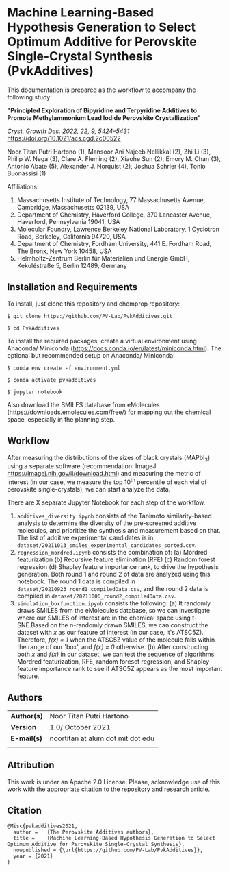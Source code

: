# Machine Learning-Based Hypothesis Generation to Select Optimum Additive for Perovskite Single-Crystal Synthesis (PvkAdditives)
This documentation is prepared as the workflow to accompany the following study:

**"Principled Exploration of Bipyridine and Terpyridine Additives to Promote Methylammonium Lead Iodide Perovskite Crystallization"**

*Cryst. Growth Des. 2022, 22, 9, 5424–5431*
https://doi.org/10.1021/acs.cgd.2c00522

Noor Titan Putri Hartono (1), Mansoor Ani Najeeb Nellikkal (2), Zhi Li (3), Philip W. Nega (3), Clare A. Fleming (2), Xiaohe Sun (2), Emory M. Chan (3), Antonio Abate (5), Alexander J. Norquist (2), Joshua Schrier (4), Tonio Buonassisi (1)

Affiliations:

1. Massachusetts Institute of Technology, 77 Massachusetts Avenue, Cambridge, Massachusetts 02139, USA
2. Department of Chemistry, Haverford College, 370 Lancaster Avenue, Haverford, Pennsylvania 19041, USA 
3. Molecular Foundry, Lawrence Berkeley National Laboratory, 1 Cyclotron Road, Berkeley, California 94720, USA 
4. Department of Chemistry, Fordham University, 441 E. Fordham Road, The Bronx, New York 10458, USA 
5.  Helmholtz-Zentrum Berlin für Materialien und Energie GmbH, Kekuléstraße 5, Berlin 12489, Germany

## Installation and Requirements
To install, just clone this repository and chemprop repository:

`$ git clone https://github.com/PV-Lab/PvkAdditives.git`

`$ cd PvkAdditives`

To install the required packages, create a virtual environment using Anaconda/ Miniconda (https://docs.conda.io/en/latest/miniconda.html). The optional but recommended setup on Anaconda/ Miniconda:

`$ conda env create -f environment.yml`

`$ conda activate pvkadditives`

`$ jupyter notebook`

Also download the SMILES database from eMolecules (https://downloads.emolecules.com/free/) for mapping out the chemical space, especially in the planning step.

## Workflow
After measuring the distributions of the sizes of black crystals (MAPbI<sub>3</sub>) using a separate software (recommendation: ImageJ https://imagej.nih.gov/ij/download.html) and measuring the metric of interest (in our case, we measure the top 10<sup>th</sup> percentile of each vial of perovskite single-crystals), we can start analyze the data.

There are X separate Jupyter Notebook for each step of the workflow.
1. `additives_diversity.ipynb` consists of the Tanimoto similarity-based analysis to determine the diversity of the pre-screened additive molecules, and prioritize the synthesis and measurement based on that. The list of additive experimental candidates is in `dataset/20211013_smiles_experimental_candidates_sorted.csv`.
2. `regression_mordred.ipynb` consists the combination of: (a) Mordred featurization (b) Recursive feature elimination (RFE) (c) Random forest regression (d) Shapley feature importance rank, to drive the hypothesis generation. Both round 1 and round 2 of data are analyzed using this notebook. The round 1 data is compiled in  `dataset/20210923_round1_compiledData.csv`, and the round 2 data is compiled in `dataset/20211006_round2_compiledData.csv`.
3. `simulation_boxfunction.ipynb` consists the following: (a) It randomly draws SMILES from the eMolecules database, so we can investigate where our SMILES of interest are in the chemical space using t-SNE.Based on the *n*-randomly drawn SMILES, we can construct the dataset with *x* as our feature of interest (in our case, it's ATSC5Z). Therefore, *f(x) = 1* when the ATSC5Z value of the molecule falls within the range of our 'box', and  *f(x) = 0* otherwise. (b) After constructing both *x* and *f(x)* in our dataset, we can test the sequence of algorithms: Mordred featurization, RFE, random foreset regression, and Shapley feature importance rank to see if ATSC5Z appears as the most important feature.

## Authors
| |  | 
|---|---|
|**Author(s)** | Noor Titan Putri Hartono |
|**Version** | 1.0/ October 2021  |   
|**E-mail(s)**   | noortitan at alum dot mit dot edu  |
| | |

## Attribution
This work is under an Apache 2.0 License. Please, acknowledge use of this work with the appropriate citation to the repository and research article.

## Citation

    @Misc{pvkadditives2021,
      author =   {The Perovskite Additives authors},
      title =    {Machine Learning-Based Hypothesis Generation to Select Optimum Additive for Perovskite Single-Crystal Synthesis},
      howpublished = {\url{https://github.com/PV-Lab/PvkAdditives}},
      year = {2021}
    }